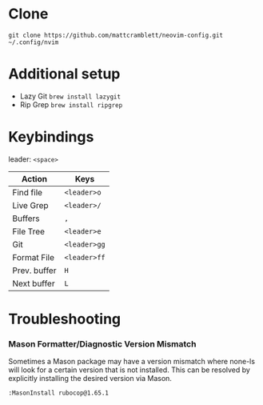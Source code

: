 # Clone
```
git clone https://github.com/mattcramblett/neovim-config.git ~/.config/nvim
```

# Additional setup
- Lazy Git `brew install lazygit`
- Rip Grep `brew install ripgrep`

# Keybindings

leader: `<space>`

| Action       |  Keys          |
| -----------  |  ------------- |
| Find file    |  `<leader>o`   |
| Live Grep    |  `<leader>/`   |
| Buffers      |  `,`           |
| File Tree    |  `<leader>e`   |
| Git          |  `<leader>gg`  |
| Format File  |  `<leader>ff`  |
| Prev. buffer |  `H`           |
| Next buffer  |  `L`           |

# Troubleshooting
### Mason Formatter/Diagnostic Version Mismatch
Sometimes a Mason package may have a version mismatch where none-ls will look for a certain version that is not installed.
This can be resolved by explicitly installing the desired version via Mason.
```
:MasonInstall rubocop@1.65.1
```
